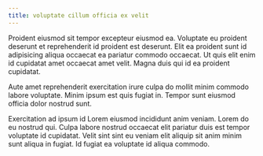 ```yaml
---
title: voluptate cillum officia ex velit
---
```


Proident eiusmod sit tempor excepteur eiusmod ea. Voluptate eu proident deserunt et reprehenderit id proident est deserunt. Elit ea proident sunt id adipisicing aliqua occaecat ea pariatur commodo occaecat. Ut quis elit enim id cupidatat amet occaecat amet velit. Magna duis qui id ea proident cupidatat.

Aute amet reprehenderit exercitation irure culpa do mollit minim commodo labore voluptate. Minim ipsum est quis fugiat in. Tempor sunt eiusmod officia dolor nostrud sunt.

Exercitation ad ipsum id Lorem eiusmod incididunt anim veniam. Lorem do eu nostrud qui. Culpa labore nostrud occaecat elit pariatur duis est tempor voluptate id cupidatat. Velit sint sint eu veniam elit aliquip sit anim minim sunt aliqua in fugiat. Id fugiat ea voluptate id aliqua commodo.